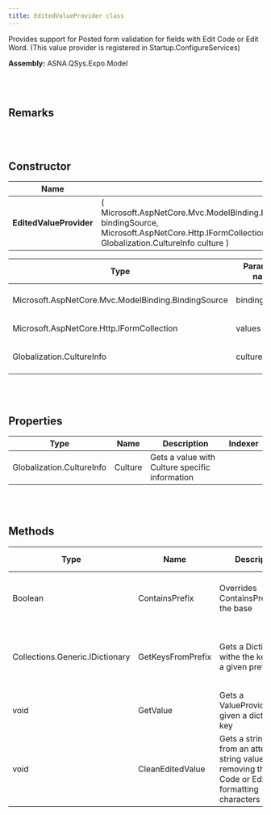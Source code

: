 ```yaml
---
title: EditedValueProvider class
---
```


Provides support for Posted form validation for fields with Edit Code or Edit Word. (This value provider is registered in Startup.ConfigureServices)

**Assembly:** ASNA.QSys.Expo.Model

<br>
<br>

## Remarks

<br>
<br>

## Constructor

| Name |  | Description |
| --- | --- | --- |
**EditedValueProvider** | ( Microsoft.AspNetCore.Mvc.ModelBinding.BindingSource bindingSource, Microsoft.AspNetCore.Http.IFormCollection values, Globalization.CultureInfo culture ) | Initializes a new instance of EditedValueProvider


| Type | Parameter name | Description
| --- | --- | ---
| Microsoft.AspNetCore.Mvc.ModelBinding.BindingSource | bindingSource | BindingSource for model binding 
| Microsoft.AspNetCore.Http.IFormCollection | values | Parsed form request 
| Globalization.CultureInfo | culture | Information about specific Culture 


<br>
<br>

## Properties

| Type | Name | Description | Indexer
| --- | --- | --- | --- 
| Globalization.CultureInfo | Culture | Gets a value with Culture specific information | 

<br>
<br>

## Methods

| Type | Name | Description | Return Description 
| --- | --- | --- | --- 
| Boolean | ContainsPrefix | Overrides ContainsPrefix from the base | true if string contains the given prefix
| Collections.Generic.IDictionary | GetKeysFromPrefix | Gets a Dictionay withe the keys from a given prefix | A Dictionary with a string key with string elements
| void | GetValue | Gets a ValueProviderResult given a dictionary key | the value provider result
| void | CleanEditedValue | Gets a string value from an attempted string value after removing the Edit Code or Edit Word formatting characters | the value without formatting symbols

<br>
<br>

